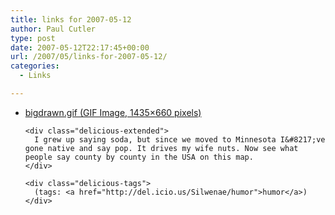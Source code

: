 ```yaml
---
title: links for 2007-05-12
author: Paul Cutler
type: post
date: 2007-05-12T22:17:45+00:00
url: /2007/05/links-for-2007-05-12/
categories:
  - Links

---
```

<ul class="delicious">
  <li>
    <div class="delicious-link">
      <a href="http://popvssoda.com:2998/images/bigdrawn.gif">bigdrawn.gif (GIF Image, 1435&#215;660 pixels)</a>
    </div>
    
    <div class="delicious-extended">
      I grew up saying soda, but since we moved to Minnesota I&#8217;ve gone native and say pop. It drives my wife nuts. Now see what people say county by county in the USA on this map.
    </div>
    
    <div class="delicious-tags">
      (tags: <a href="http://del.icio.us/Silwenae/humor">humor</a>)
    </div>
  </li>
</ul>